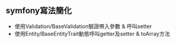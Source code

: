 symfony寫法簡化
-

* 使用Validation/BaseValidation驗證帶入參數 & 呼叫setter
* 使用Entity/BaseEntityTrait動態呼叫getter及setter & toArray方法